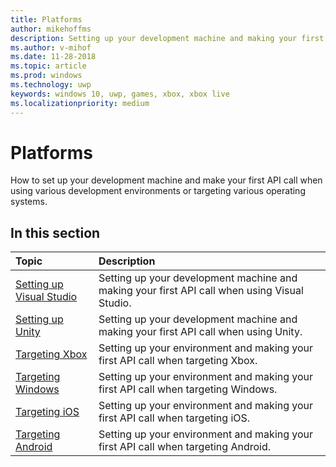 ```yaml
---
title: Platforms
author: mikehoffms
description: Setting up your development machine and making your first API call when using various development environments or targeting various operating systems.
ms.author: v-mihof
ms.date: 11-28-2018
ms.topic: article
ms.prod: windows
ms.technology: uwp
keywords: windows 10, uwp, games, xbox, xbox live
ms.localizationpriority: medium
---
```


# Platforms

How to set up your development machine and make your first API call when using various development environments or targeting various operating systems.

## In this section

| Topic                                                                                                                                             | Description                                                                                                   |
|:--------------------------------------------------------------------------------------------------------------------------------------------------|:--------------------------------------------------------------------------------------------------------------|
| [Setting up Visual Studio](platforms/visual-studio-platform.md) | Setting up your development machine and making your first API call when using Visual Studio. |
| [Setting up Unity](platforms/unity-platform.md) | Setting up your development machine and making your first API call when using Unity. |
| [Targeting Xbox](platforms/xbox-platform.md) | Setting up your environment and making your first API call when targeting Xbox. |
| [Targeting Windows](platforms/windows-platform.md) | Setting up your environment and making your first API call when targeting Windows. |
| [Targeting iOS](platforms/ios-platform.md) | Setting up your environment and making your first API call when targeting iOS. |
| [Targeting Android](platforms/android-platform.md) | Setting up your environment and making your first API call when targeting Android. |
